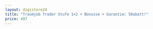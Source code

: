 ```yaml
---
layout: digistore24
title: "Traumjob Trader Stufe 1+2 + Bonusse + Garantie: 50abatt!"
price: 497
---
```

